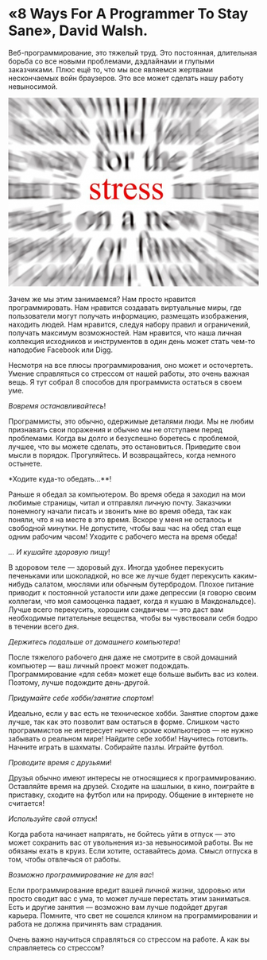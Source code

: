 # «8 Ways For A Programmer To Stay Sane», David Walsh.

Веб-программирование, это тяжелый труд. Это постоянная, длительная борьба со все новыми проблемами, дэдлайнами и глупыми заказчиками. Плюс ещё то, что мы все являемся жертвами нескончаемых войн браузеров. Это все может сделать нашу работу невыносимой.

![pic1](pic1.jpg)

Зачем же мы этим занимаемся? Нам просто нравится программировать. Нам нравится создавать виртуальные миры, где пользователи могут получать информацию, размещать изображения, находить людей. Нам нравится, следуя набору правил и ограничений, получать максимум возможностей. Нам нравится, что наша личная коллекция исходников и инструментов в один день может стать чем-то наподобие Facebook или Digg.

Несмотря на все плюсы программирования, оно может и осточертеть. Умение справляться со стрессом от нашей работы, это очень важная вещь. Я тут собрал 8 способов для программиста остаться в своем уме.

*Вовремя останавливайтесь*!

Программисты, это обычно, одержимые деталями люди. Мы не любим признавать свои поражения и обычно мы не отступаем перед проблемами. Когда вы долго и безуспешно боретесь с проблемой, лучшее, что вы можете сделать, это остановиться. Приведите свои мысли в порядок. Прогуляйтесь. И возвращайтесь, когда немного остынете.

*Ходите куда-то обедать...**!

Раньше я обедал за компьютером. Во время обеда я заходил на мои любимые страницы, читал и отправлял личную почту. Заказчики понемногу начали писать и звонить мне во время обеда, так как поняли, что я на месте в это время. Вскоре у меня не осталось и свободной минутки. Не допустите, чтобы ваш час на обед стал еще одним рабочим часом! Уходите с рабочего места на время обеда!

*… И кушайте здоровую пищу*!

В здоровом теле — здоровый дух. Иногда удобнее перекусить печеньками или шоколадкой, но все же лучше будет перекусить каким-нибудь салатом, мюслями или обычным бутербродом. Плохое питание приводит к постоянной усталости или даже депрессии (я говорю своим коллегам, что моя самооценка падает, когда я кушаю в Макдональдсе). Лучше всего перекусить, хорошим сэндвичем — это даст вам необходимые питательные вещества, чтобы вы чувствовали себя бодро в течении всего дня.

*Держитесь подальше от домашнего компьютера*!

После тяжелого рабочего дня даже не смотрите в свой домашний компьютер — ваш личный проект может подождать. Программирование «для себя» может еще больше выбить вас из колеи. Поэтому, лучше подождите день-другой.

*Придумайте себе хобби/занятие спортом*!

Идеально, если у вас есть не техническое хобби. Занятие спортом даже лучше, так как это позволит вам остаться в форме. Слишком часто программистов не интересует ничего кроме компьютеров — не нужно забывать о реальном мире! Найдите себе хобби! Научитесь готовить. Начните играть в шахматы. Собирайте пазлы. Играйте футбол.

*Проводите время с друзьями*!

Друзья обычно имеют интересы не относящиеся к программированию. Оставляйте время на друзей. Сходите на шашлыки, в кино, поиграйте в приставку, сходите на футбол или на природу. Общение в интернете не считается!

*Используйте свой отпуск*!

Когда работа начинает напрягать, не бойтесь уйти в отпуск — это может сохранить вас от увольнения из-за невыносимой работы. Вы не обязаны ехать в круиз. Если хотите, оставайтесь дома. Смысл отпуска в том, чтобы отвлечься от работы.

*Возможно программирование не для вас*!

Если программирование вредит вашей личной жизни, здоровью или просто сводит вас с ума, то может лучше перестать этим заниматься. Есть и другие занятия — возможно вам лучше подойдет другая карьера. Помните, что свет не сошелся клином на программировании и работа не должна причинять вам страдания.

Очень важно научиться справляться со стрессом на работе. А как вы справляетесь со стрессом? 